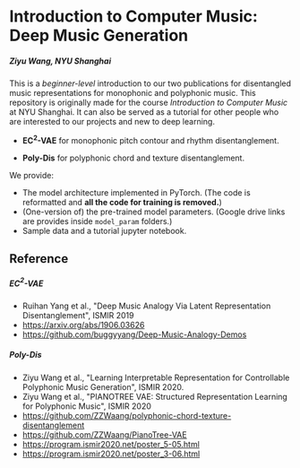 # Introduction to Computer Music: Deep Music Generation

##### Ziyu Wang, NYU Shanghai

This is a *beginner-level* introduction to our two publications for disentangled music representations for monophonic and polyphonic music. This repository is originally made for the course *Introduction to Computer Music* at NYU Shanghai. It can also be served as a tutorial for other people who are interested to our projects and new to deep learning.

* **EC$^2$-VAE** for monophonic pitch contour and rhythm disentanglement. 

* **Poly-Dis** for polyphonic chord and texture disentanglement. 

We provide:

* The model architecture implemented in PyTorch. (The code is reformatted and **all the code for training is removed.**)
* (One-version of) the pre-trained model parameters. (Google drive links are provides inside `model_param` folders.)
* Sample data and a tutorial jupyter notebook.



## Reference

##### EC$^2$-VAE

* Ruihan Yang et al., "Deep Music Analogy Via Latent Representation Disentanglement", ISMIR 2019
* https://arxiv.org/abs/1906.03626
* https://github.com/buggyyang/Deep-Music-Analogy-Demos

##### Poly-Dis

* Ziyu Wang et al., "Learning Interpretable Representation for Controllable Polyphonic Music Generation", ISMIR 2020.
* Ziyu Wang et al., "PIANOTREE VAE: Structured Representation Learning for Polyphonic Music", ISMIR 2020
* https://github.com/ZZWaang/polyphonic-chord-texture-disentanglement
* https://github.com/ZZWaang/PianoTree-VAE
* https://program.ismir2020.net/poster_5-05.html
* https://program.ismir2020.net/poster_3-06.html